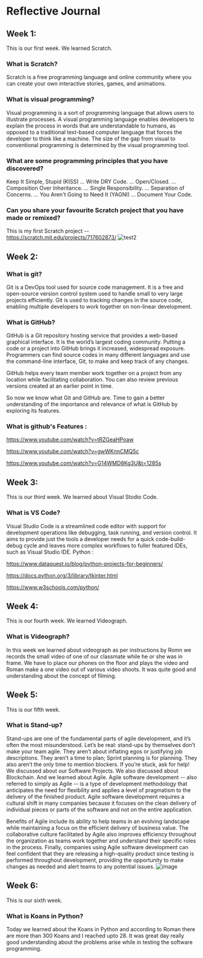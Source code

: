 # Reflective Journal

## Week 1:
This is our first week. We learned Scratch.

### What is Scratch?
Scratch is a free programming language and online community where you can create your own interactive stories, games, and animations.

### What is visual programming?
Visual programming is a sort of programming language that allows users to illustrate processes. A visual programming language enables developers to explain the process in words that are understandable to humans, as opposed to a traditional text-based computer language that forces the developer to think like a machine. The size of the gap from visual to conventional programming is determined by the visual programming tool.
### What are some programming principles that you have discovered?
Keep It Simple, Stupid (KISS) ...
Write DRY Code. ...
Open/Closed. ...
Composition Over Inheritance. ...
Single Responsibility. ...
Separation of Concerns. ...
You Aren't Going to Need It (YAGNI) ...
Document Your Code.
### Can you share your favourite Scratch project that you have made or remixed?
This is my first Scratch project --https://scratch.mit.edu/projects/717602873/
![test2](https://user-images.githubusercontent.com/110362125/187781315-159e36bc-5e46-421b-87e2-4dae4dd77588.png)



## Week 2:

### What is git?
Git is a DevOps tool used for source code management. It is a free and open-source version control system used to handle small to very large projects efficiently. Git is used to tracking changes in the source code, enabling multiple developers to work together on non-linear development.
### What is GitHub?
GitHub is a Git repository hosting service that provides a web-based graphical interface. It is the world’s largest coding community. Putting a code or a project into GitHub brings it increased, widespread exposure. Programmers can find source codes in many different languages and use the command-line interface, Git, to make and keep track of any changes.

GitHub helps every team member work together on a project from any location while facilitating collaboration. You can also review previous versions created at an earlier point in time.

So now we know what Git and GitHub are. Time to gain a better understanding of the importance and relevance of what is GitHub by exploring its features.

### What is github's Features :

https://www.youtube.com/watch?v=tRZGeaHPoaw

https://www.youtube.com/watch?v=gwWKnnCMQ5c

https://www.youtube.com/watch?v=G14WMD8Kg3U&t=1285s

## Week 3:
This is our third week. We learned about Visual Stodio Code.

### What is VS Code?
Visual Studio Code is a streamlined code editor with support for development operations like debugging, task running, and version control. It aims to provide just the tools a developer needs for a quick code-build-debug cycle and leaves more complex workflows to fuller featured IDEs, such as Visual Studio IDE.
Python :

https://www.dataquest.io/blog/python-projects-for-beginners/

https://docs.python.org/3/library/tkinter.html

https://www.w3schools.com/python/


## Week 4:
This is our fourth week. We learned Videograph.

### What is Videograph?
In this week we learned about videograph as per instructions by Romn we records the small video of one of our classmate while he or she was in frame. We have to place our phones on the floor and plays the video and Roman make a one video out of various video shoots.
It was quite good and understanding about the concept of filming.

## Week 5:
This is our fifth week.

### What is Stand-up?
Stand-ups are one of the fundamental parts of agile development, and it’s often the most misunderstood. Let’s be real: stand-ups by themselves don’t make your team agile. They aren’t about inflating egos or justifying job descriptions. They aren’t a time to plan; Sprint planning is for planning. They also aren’t the only time to mention blockers. If you’re stuck, ask for help!
We discussed about our Software Projects.
We also discussed about Blockchain.
And we learned about Agile.
Agile software development -- also referred to simply as Agile -- is a type of development methodology that anticipates the need for flexibility and applies a level of pragmatism to the delivery of the finished product. Agile software development requires a cultural shift in many companies because it focuses on the clean delivery of individual pieces or parts of the software and not on the entire application. 

Benefits of Agile include its ability to help teams in an evolving landscape while maintaining a focus on the efficient delivery of business value. The collaborative culture facilitated by Agile also improves efficiency throughout the organization as teams work together and understand their specific roles in the process. Finally, companies using Agile software development can feel confident that they are releasing a high-quality product since testing is performed throughout development, providing the opportunity to make changes as needed and alert teams to any potential issues.
![image](https://user-images.githubusercontent.com/110362125/187789818-4b0af447-cb3e-4c89-9bb2-ef21a5f3403c.png)


## Week 6:
This is our sixth week.

### What is Koans in Python?
Today we learned about the Koans in Python and according to Roman there are more than 300 Koans and I reached upto 28.
It was great day really good understanding about the problems arise while in testing the software programming.
